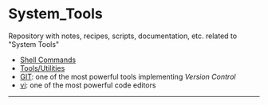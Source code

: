 # System_Tools
Repository with notes, recipes, scripts, documentation, etc. related to "System Tools"

* [Shell Commands](src-content/shell_commands.md)
* [Tools/Utilities](src-content/tools.md)
* [GIT](src-content/git_doc.md): one of the most powerful tools implementing *Version Control*
* [vi](src-content/vim_commands.md): one of the most powerful code editors 

---
